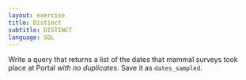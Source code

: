 ```yaml
---
layout: exercise
title: Distinct
subtitle: DISTINCT
language: SQL
---
```


Write a query that returns a list of the dates that mammal surveys took
place at Portal *with no duplicates*. Save it as `dates_sampled`.
